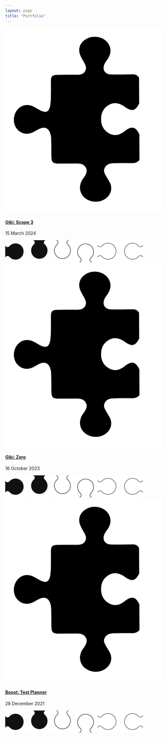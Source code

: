 ```yaml
---
layout: page
title: "Portfolio"
---
```

<section class="puzzleContainer">
    <div class="puzzleGrid">
        <summary class="article">
            <section class="article-summary-header">
                <a href="/2023/09/15/pattern-libraries/">
                    <img src="/assets/img/icons/puzzle.svg" class="svgStyle" alt="Pattern Libraries">
                </a>
                <h4>
                    <a href="/2024-01-25-redesign-case-study/">Giki: Scope 3</a>
                </h4>
                <p class="dateStyle">15 March 2024</p>    
            </section>
        </summary>
        <img class="puzzleIcon blackright" src="/assets/img/puzzle/blackright.png">        
        <img class="puzzleIcon blackdown" src="/assets/img/puzzle/blackdown.png">        
        <img class="puzzleIcon whitedown" src="/assets/img/puzzle/whitedown.png"> 
        <img class="puzzleIcon whiteup" src="/assets/img/puzzle/whiteup.png">        
        <img class="puzzleIcon whiteleft" src="/assets/img/puzzle/whiteleft.png"> 
        <img class="puzzleIcon whiteright" src="/assets/img/puzzle/whiteright.png"> 
    </div>
    <div class="puzzleGrid">                    
    <summary class="article">
        <section class="article-summary-header">
            <a href="/2023/10/16/design-systems/">
                <img src="/assets/img/icons/puzzle.svg" class="svgStyle" alt="Design Systems">
            </a>
            <h4>
                <a href="/2024-01-25-redesign-case-study/">Giki: Zero</a>
            </h4>
            <p class="dateStyle">16 October 2023</p>
        </section>
    </summary>
        <img class="puzzleIcon blackright" src="/assets/img/puzzle/blackright.png">        
        <img class="puzzleIcon blackdown" src="/assets/img/puzzle/blackdown.png">        
        <img class="puzzleIcon whitedown" src="/assets/img/puzzle/whitedown.png"> 
        <img class="puzzleIcon whiteup" src="/assets/img/puzzle/whiteup.png">        
        <img class="puzzleIcon whiteleft" src="/assets/img/puzzle/whiteleft.png"> 
        <img class="puzzleIcon whiteright" src="/assets/img/puzzle/whiteright.png"> 
    </div>
    <div class="puzzleGrid">
        <summary class="article">
            <section class="article-summary-header">
                <a href="/2023/07/28/wireframing/">
                    <img src="/assets/img/icons/puzzle.svg" class="svgStyle" alt="Wireframing">
                </a>
                <h4>
                    <a href="/2023-05/15-new-feature-case-study/">Boost: Test Planner</a>
                </h4>
                <p class="dateStyle">28 December 2021</p>
            </section>
        </summary>
        <img class="puzzleIcon blackright" src="/assets/img/puzzle/blackright.png">        
        <img class="puzzleIcon blackdown" src="/assets/img/puzzle/blackdown.png">        
        <img class="puzzleIcon whitedown" src="/assets/img/puzzle/whitedown.png"> 
        <img class="puzzleIcon whiteup" src="/assets/img/puzzle/whiteup.png">        
        <img class="puzzleIcon whiteleft" src="/assets/img/puzzle/whiteleft.png"> 
        <img class="puzzleIcon whiteright" src="/assets/img/puzzle/whiteright.png"> 
    </div>
<div class="clearfix"></div>
</section>
<br>
